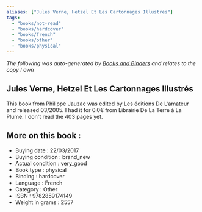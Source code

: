 ```yaml
---
aliases: ["Jules Verne, Hetzel Et Les Cartonnages Illustrés"] 
tags: 
  - "books/not-read" 
  - "books/hardcover" 
  - "books/french"
  - "books/other"
  - "books/physical"
---
```


_The following was auto-generated by [Books and Binders](Books%20and%20Binders.md) and relates to the copy I own_
## Jules Verne, Hetzel Et Les Cartonnages Illustrés
This book from Philippe Jauzac was edited by Les éditions De L’amateur and released 03/2005. I had it for 0.0€ from Librairie De La Terre à La Plume. I don't read the 403 pages yet.

## More on this book :
- Buying date : 22/03/2017
- Buying condition : brand_new
- Actual condition : very_good
- Book type : physical
- Binding : hardcover
- Language : French
- Category : Other
- ISBN : 9782859174149
- Weight in grams : 2557
